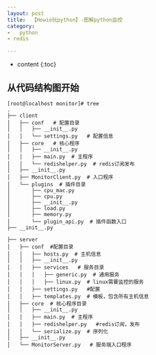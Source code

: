 ```yaml
---
layout: post
title:  【Howie玩python】-图解python监控
category: 
-   python
- redis

---
```


* content
{:toc}

## 从代码结构图开始

    [root@localhost monitor]# tree
    .
    ├── client
    │   ├── conf   # 配置目录
    │   │   ├── __init__.py
    │   │   └── settings.py   # 配置信息
    │   ├── core   # 核心程序
    │   │   ├── __init__.py
    │   │   ├── main.py  # 主程序
    │   │   └── redishelper.py  # redis订阅发布
    │   ├── __init__.py
    │   ├── MonitorClient.py  # 入口程序
    │   └── plugins  # 插件目录
    │       ├── cpu_mac.py
    │       ├── cpu.py
    │       ├── __init__.py
    │       ├── load.py
    │       ├── memory.py
    │       └── plugin_api.py  # 插件函数入口
    ├── __init__.py

    ├── server
    │   ├── conf  #配置目录
    │   │   ├── hosts.py  # 主机信息
    │   │   ├── __init__.py
    │   │   ├── services   # 服务目录
    │   │   │   ├── generic.py  # 通用服务
    │   │   │   ├── linux.py  # linux需要监控的服务
    │   │   ├── settings.py   #配置
    │   │   ├── templates.py  # 模板，包含所有主机信息
    │   ├── core  # 核心程序目录
    │   │   ├── __init__.py
    │   │   ├── main.py  # 主程序
    │   │   ├── redishelper.py   #redis订阅，发布
    │   │   └── serialize.py  # 序列化
    │   ├── __init__.py
    │   └── MonitorServer.py   # 服务端入口程序
